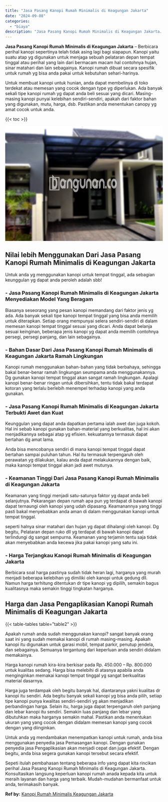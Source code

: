 ```yaml
---
title: "Jasa Pasang Kanopi Rumah Minimalis di Keagungan Jakarta"
date: "2024-09-08"
categories: 
  - "biaya"
description: "Jasa Pasang Kanopi Rumah Minimalis di Keagungan Jakarta. Sepeti itulah pembahasan tentang beberapa info yang dapat kita rincikan perihal Jasa Pasang Kanopi R..."
---
```


**Jasa Pasang Kanopi Rumah Minimalis di Keagungan Jakarta** – Berbicara perihal kanopi sepertinya telah tidak asing lagi bagi siapapun. Kanopi yaitu suatu atap yg digunakan untuk menjaga sebuah pelataran depan tempat tinggal atau perihal yang lain dari bermacam macam hal contohnya hujan, sinar matahari dan lain sebagainya. Kanopi rumah dibuat secara spesifik untuk rumah yg bisa anda pakai untuk kebutuhan sehari-harinya.

Untuk membuat kanopi untuk hunian, anda dapat membelinya di toko terdekat atau memesan yang cocok dengan type yg diperlukan. Ada banyak sekali tipe kanopi rumah yg dapat anda beli sesuai yang dicari. Masing-masing kanopi punyai kelebihan sendiri-sendiri, apakah dari faktor bahan yang digunakan, mutu, harga, dsb. Pastikan anda menentukan canopy yg amat cocok untuk anda.

{{< toc >}}

![Jasa Pasang Kanopi Rumah Minimalis di Keagungan Jakarta](/images/harga-kanopi-minimalis-56.png)

## Nilai lebih Menggunakan Dari Jasa Pasang Kanopi Rumah Minimalis di Keagungan Jakarta

Untuk anda yg menggunakan kanopi untuk tempat tinggal, ada sebagian keunggulan yg dapat anda peroleh adalah sbb!

### \- Jasa Pasang Kanopi Rumah Minimalis di Keagungan Jakarta Menyediakan Model Yang Beragam

Biasanya seseorang yang pesan kanopi memandang dari faktor jenis yg ada. Ada banyak sekali tipe kanopi tempat tinggal yang bisa anda memilih untuk diterapkan. Setiap orang mempunyai selera sendiri-sendiri di dalam memesan kanopi tempat tinggal sesuai yang dicari. Anda dapat belanja sesuai keinginan, beberapa jenis kanopi yg dapat anda memilih contohnya persegi, persegi panjang, dan lain sebagainya.

### \- Bahan Dasar Dari Jasa Pasang Kanopi Rumah Minimalis di Keagungan Jakarta Ramah Lingkungan

Kanopi rumah menggunakan bahan-bahan yang tidak berbahaya, sehingga bakal benar-benar ramah lingkungan seumpama anda menggunakannya. Dg gunakan kanopi tempat tinggal akan sangat ramah lingkungan. Apalagi kanopi benar-benar ringan untuk dibersihkan, tentu tidak bakal terdapat kotoran yang terlalu berlebih menempel terhadap kanopi yang anda gunakan.

### \- Jasa Pasang Kanopi Rumah Minimalis di Keagungan Jakarta Terbukti Awet dan Kuat

Keunggulan yang dapat anda dapatkan pertama ialah awet dan juga kokoh. Hal ini sebab kanopi gunakan bahan-material yang berkualitas, hal ini akan menjadikannya sebagai atap yg efisien. kekuatannya termasuk dapat bertahan dg amat lama.

Anda bisa mencobanya sendiri di mana kanopi tempat tinggal dapat bertahan sampai puluhan tahun. Hal itu termasuk terpengaruh oleh perawatan yg dilakukan, kalau anda dapat melakukannya dengan baik, maka kanopi tempat tinggal akan jadi awet mutunya.

### \- Keamanan Tinggi Dari Jasa Pasang Kanopi Rumah Minimalis di Keagungan Jakarta

Keamanan yang tinggi menjadi satu-satunya faktor yg dapat anda beli selanjutnya. Pekarangan depan rumah apa pun yg terdapat di bawah kanopi dapat ternaungi oleh kanopi yang udah dipasang. Keamanannya yang tinggi pasti bakal menyebabkan anda aman di dalam menggunakan kanopi untuk tempat tinggal.

seperti halnya sinar matahari dan hujan yg dapat dihalangi oleh kanopi. Dg begitu, Pelataran depan ruko dll yg terdapat di bawah kanopi dapat terlindungi dg sangat sempurna. Keamanan yang terjamin tentu saja tidak akan menyebabkan anda kecewa jika pakai kanopi yang satu ini.

### \- Harga Terjangkau Kanopi Rumah Minimalis di Keagungan Jakarta

Berbicara soal harga pastinya sudah tidak heran lagi, harganya yang murah menjadi beberapa kelebihan yg dimiliki oleh kanopi untuk gedung dll. Namun harga terhitung ditentukan dr tipe kanopi yg dipilih, semakin bagus kualitasnya maka semakin tinggi tingkatan harganya.

## Harga dan Jasa Pengaplikasian Kanopi Rumah Minimalis di Keagungan Jakarta

{{< table-tables table="table2" >}}

Apakah rumah anda sudah menggunakan kanopi? sangat banyak orang saat ini yang sudah memakai kanopi di rumah masing-masing. Apakah kanopi itu digunakan untuk garasi mobil, tempat parkir, penutup jendela, dan sebagainya. Semuanya tergantung dari keperluan anda sendiri didalam memakainya.

Harga kanopi rumah kira-kira berkisar pada Rp. 450.000 – Rp. 800.000 untuk kualitas sedang. Harga bisa melebihi di atasnya apabila anda menginginkan memakai kanopi tempat tinggal yg sangat berkualitas material dasarnya.

Harga juga terdampak oleh begitu banyak hal, diantaranya yakni kualitas dr kanopi itu sendiri. Ada begitu banyak sekali kanopi yg bisa anda pilih, setiap tipe kanopi punya kwalitas sendiri-sendiri yg akan menjadikan perbandingan harga. Selain itu, harga juga dapat terpengaruh oleh panjang dan lebar kanopi itu sendiri. Semakin luas panjang dan lebar yang dibutuhkan maka harganya semakin mahal. Pastikan anda menentukan ukuran yang yang cocok dengan didalam memesan kanopi yang cocok dengan yang diinginkan.

Untuk anda yg mendambakan menempatkan kanopi untuk rumah, anda bisa menggunakan penyedia jasa Pemasangan kanopi. Dengan gunakan penyedia jasa Pengaplikasian akan menjadi cepat dan juga efektif. Dengan begitu, anda bisa segera gunakan kanopi tersebut secara efektif.

Sepeti itulah pembahasan tentang beberapa info yang dapat kita rincikan perihal Jasa Pasang Kanopi Rumah Minimalis di Keagungan Jakarta. Konsultasikan langsung keperluan kanopi rumah anada kepada kita untuk meraih layanan dan harga yang terbaik. Mudah-mudahan bermanfaat untuk anda, terimakasih banyak.

**Ref by:**  [Kanopi Rumah Minimalis Keagungan Jakarta](https://id.wikipedia.org/wiki/Kanopi)
